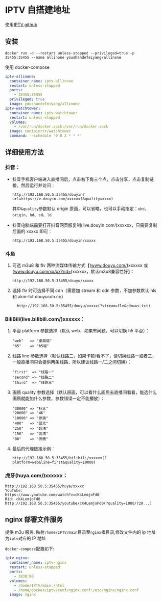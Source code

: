 # IPTV 自搭建地址

使用[IPTV github](https://github.com/youshandefeiyang/IPTV/tree/main/Golang)

## 安装

```bin/bash
docker run -d --restart unless-stopped --privileged=true -p 35455:35455 --name allinone youshandefeiyang/allinone
```

使用 docker-compose

```yaml
iptv-allinone:
  container_name: iptv-allinone
  restart: unless-stopped
  ports:
    - 35455:35455
  privileged: true
  image: youshandefeiyang/allinone
iptv-watchtower:
  container_name: iptv-watchtower
  restart: unless-stopped
  volumes:
    - /var/run/docker.sock:/var/run/docker.sock
  image: containrrr/watchtower
  command: --schedule '0 0 2 * * *'
```

## 详细使用方法

### 抖音：

- 抖音手机客户端进入直播间后，点击右下角三个点，点击分享，点击复制链接，然后运行并访问：

  ```
  http://192.168.50.5:35455/douyin?url=https://v.douyin.com/xxxxxx(&quality=xxxx)
  ```

  其中`&quality`参数默认 origin 原画，可以省略，也可以手动指定：`uhd`、`origin`、`hd`、`sd`、`ld`

- 抖音电脑端需要打开抖音网页版复制(live.douyin.com/)xxxxxx，只需要复制后面的 xxxxx 即可：
  ```
  http://192.168.50.5:35455/douyin/xxxxx
  ```

### 斗鱼

1. 可选 m3u8 和 flv 两种流媒体传输方式【(www.douyu.com/)xxxxxx 或 (www.douyu.com/xx/xx?rid=)xxxxxx，默认m3u8兼容性好】：
   ```
   http://192.168.50.5:35455/douyu/xxxxx
   ```
2. 选择 flv 时可选择不同 cdn（需要加 stream 和 cdn 参数，不加参数默认 hls 和 akm-tct.douyucdn.cn）
   ```
     http://192.168.50.5:35455/douyu/xxxxx(?stream=flv&cdn=ws-tct)
   ```

### BiliBili(live.bilibili.com/)xxxxxx：

1. 平台 platform 参数选择（默认 web，如果有问题，可以切换 h5 平台）：
   ```
   "web"   => "桌面端"
   "h5"    => "h5端"
   ```
2. 线路 line 参数选择（默认线路二，如果卡顿/看不了，请切换线路一或者三，一般直播间只会提供两条线路，所以建议线路一/二之间切换）：
   ```
   "first"  => "线路一"
   "second" => "线路二"
   "third"  => "线路三"
   ```
3. 画质 quality 参数选择（默认原画，可以看什么画质去直播间看看，能选什么画质就能加什么参数，参数错误一定不能播放）：
   ```
   "30000" => "杜比"
   "20000" => "4K"
   "10000" => "原画"
   "400"   => "蓝光"
   "250"   => "超清"
   "150"   => "高清"
   "80"    => "流畅"
   ```
4. 最后的代理链接示例：

   ```
   http://192.168.50.5:35455/bilibili/xxxxxx(?platform=web&line=first&quality=10000)

   ```

### 虎牙(huya.com/)xxxxxx：

```
http://192.168.50.5:35455/huya/xxxxx
YouTube:
https://www.youtube.com/watch?v=cK4LemjoFd0
Rid: cK4LemjoFd0
http://192.168.50.5:35455/youtube/cK4LemjoFd0(?quality=1080/720...)
```

## nginx 部署文件服务

提供 m3u 服务, 映射`/home/IPTV/main`目录至`nginx`根目录,修改文件内的 ip 地址为`iptv`对应的 IP 地址

`docker-compose`配置如下:

```yaml
iptv-nginx:
  container_name: iptv-nginx
  restart: unless-stopped
  ports:
    - 3838:80
  volumes:
    - /home/IPTV/main:/html
    - /home/docker/iptv/conf/nginx.conf:/etc/nginx/nginx.conf
  image: nginx
```
